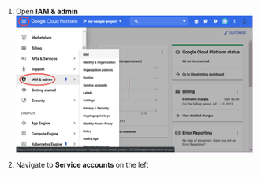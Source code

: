 1. Open **IAM & admin**
![GCP IAM Menu Screenshot](assets/gcp-iam-menu.png)

2. Navigate to **Service accounts** on the left
